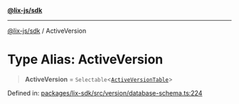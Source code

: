 [**@lix-js/sdk**](../README.md)

***

[@lix-js/sdk](../README.md) / ActiveVersion

# Type Alias: ActiveVersion

> **ActiveVersion** = `Selectable`\<[`ActiveVersionTable`](ActiveVersionTable.md)\>

Defined in: [packages/lix-sdk/src/version/database-schema.ts:224](https://github.com/pzerelles/opral/blob/e1a1649dcf42f139cb42fdb0f4eb674e7e5863f4/packages/lix-sdk/src/version/database-schema.ts#L224)
